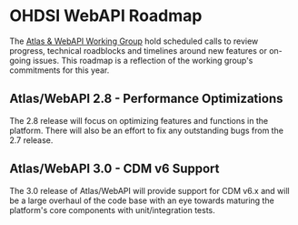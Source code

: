 # OHDSI WebAPI Roadmap

The [Atlas & WebAPI Working Group](http://www.ohdsi.org/web/wiki/doku.php?id=projects:workgroups:atlas-webapi) hold scheduled calls to review progress, technical roadblocks and timelines around new features or on-going issues. This roadmap is a reflection of the working group's commitments for this year.

## Atlas/WebAPI 2.8 - Performance Optimizations

The 2.8 release will focus on optimizing features and functions in the platform. There will also be an effort to fix any outstanding bugs from the 2.7 release.

## Atlas/WebAPI 3.0 - CDM v6 Support

The 3.0 release of Atlas/WebAPI will provide support for CDM v6.x and will be a large overhaul of the code base with an eye towards maturing the platform's core components with unit/integration tests. 

